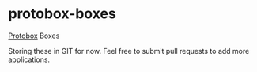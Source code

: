 protobox-boxes
==============

[Protobox](https://github.com/protobox/protobox) Boxes

Storing these in GIT for now. Feel free to submit pull requests to add more applications.